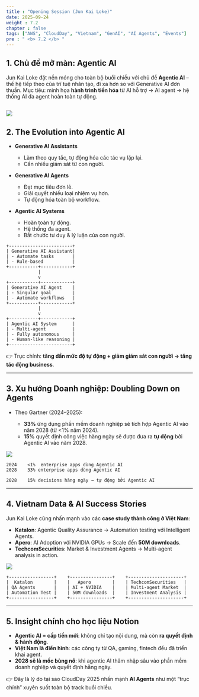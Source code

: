 ```yaml
---
title : "Opening Session (Jun Kai Loke)"
date: 2025-09-24
weight : 7.2
chapter : false
tags: ["AWS", "CloudDay", "Vietnam", "GenAI", "AI Agents", "Events"]
pre : " <b> 7.2 </b> "
---
```


## 1. Chủ đề mở màn: Agentic AI

Jun Kai Loke đặt nền móng cho toàn bộ buổi chiều với chủ đề **Agentic AI** – thế hệ tiếp theo của trí tuệ nhân tạo, đi xa hơn so với Generative AI đơn thuần.
Mục tiêu: minh họa **hành trình tiến hóa** từ AI hỗ trợ → AI agent → hệ thống AI đa agent hoàn toàn tự động.

![](Slide1–EvolutionIntoAgenticAI.jpg)
---

## 2. The Evolution into Agentic AI

* **Generative AI Assistants**

  * Làm theo quy tắc, tự động hóa các tác vụ lặp lại.
  * Cần nhiều giám sát từ con người.

* **Generative AI Agents**

  * Đạt mục tiêu đơn lẻ.
  * Giải quyết nhiều loại nhiệm vụ hơn.
  * Tự động hóa toàn bộ workflow.

* **Agentic AI Systems**

  * Hoàn toàn tự động.
  * Hệ thống đa agent.
  * Bắt chước tư duy & lý luận của con người.

```cli
+------------------------+
| Generative AI Assistant|
| - Automate tasks       |
| - Rule-based           |
+-----------+------------+
            |
            v
+-----------+------------+
| Generative AI Agent    |
| - Singular goal        |
| - Automate workflows   |
+-----------+------------+
            |
            v
+-----------+------------+
| Agentic AI System      |
| - Multi-agent          |
| - Fully autonomous     |
| - Human-like reasoning |
+------------------------+
```

👉 Trục chính: **tăng dần mức độ tự động + giảm giám sát con người → tăng tác động business**.

---

## 3. Xu hướng Doanh nghiệp: Doubling Down on Agents

* Theo Gartner (2024–2025):

  * **33%** ứng dụng phần mềm doanh nghiệp sẽ tích hợp Agentic AI vào năm 2028 (từ <1% năm 2024).
  * **15%** quyết định công việc hàng ngày sẽ được đưa ra **tự động** bởi Agentic AI vào năm 2028.

![](Slide2–EnterprisesAreDoublingDownOnAgents.jpg)

```cli
2024    <1%  enterprise apps dùng Agentic AI
2028    33% enterprise apps dùng Agentic AI

2028    15% decisions hàng ngày → tự động bởi Agentic AI
```

---

## 4. Vietnam Data & AI Success Stories

Jun Kai Loke cũng nhấn mạnh vào các **case study thành công ở Việt Nam**:

* **Katalon**: Agentic Quality Assurance → Automation testing với Intelligent Agents.
* **Apero**: AI Adoption với NVIDIA GPUs → Scale đến **50M downloads**.
* **TechcomSecurities**: Market & Investment Agents → Multi-agent analysis in action.

![](Slide3–VietnamData&AISuccessStories.jpg)

```cli
+-----------------+    +----------------+    +---------------------+
|  Katalon        |    |   Apero        |    | TechcomSecurities   |
| QA Agents       |    | AI + NVIDIA    |    | Multi-agent Market  |
| Automation Test |    | 50M downloads  |    | Investment Analysis |
+-----------------+    +----------------+    +---------------------+
```

---

## 5. Insight chính cho học liệu Notion

* **Agentic AI = cấp tiến mới**: không chỉ tạo nội dung, mà còn **ra quyết định & hành động**.
* **Việt Nam là điển hình**: các công ty từ QA, gaming, fintech đều đã triển khai agent.
* **2028 sẽ là mốc bùng nổ**: khi agentic AI thâm nhập sâu vào phần mềm doanh nghiệp và quyết định hằng ngày.

👉 Đây là lý do tại sao CloudDay 2025 nhấn mạnh **AI Agents** như một “trục chính” xuyên suốt toàn bộ track buổi chiều.
